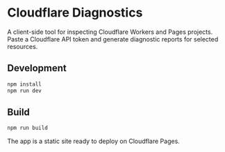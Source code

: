 # Cloudflare Diagnostics

A client-side tool for inspecting Cloudflare Workers and Pages projects.
Paste a Cloudflare API token and generate diagnostic reports for selected resources.

## Development

```bash
npm install
npm run dev
```

## Build

```bash
npm run build
```

The app is a static site ready to deploy on Cloudflare Pages.
